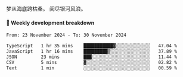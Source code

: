 梦从海底跨枯桑。
阅尽银河风浪。


#### 📝 Weekly development breakdown

<!--START_SECTION:waka-->

```txt
From: 23 November 2024 - To: 30 November 2024

TypeScript   1 hr 35 mins    ███████████▓░░░░░░░░░░░░░   47.04 %
JavaScript   1 hr 16 mins    █████████▒░░░░░░░░░░░░░░░   37.89 %
JSON         23 mins         ███░░░░░░░░░░░░░░░░░░░░░░   11.44 %
CSV          5 mins          ▓░░░░░░░░░░░░░░░░░░░░░░░░   02.82 %
Text         1 min           ░░░░░░░░░░░░░░░░░░░░░░░░░   00.59 %
```

<!--END_SECTION:waka-->



